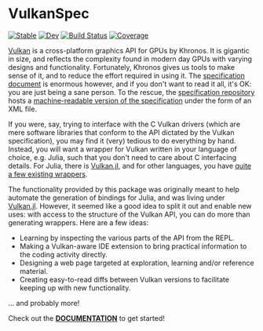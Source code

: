 # VulkanSpec

[![Stable](https://img.shields.io/badge/docs-stable-blue.svg)](https://serenity4.github.io/VulkanSpec.jl/stable/)
[![Dev](https://img.shields.io/badge/docs-dev-blue.svg)](https://serenity4.github.io/VulkanSpec.jl/dev/)
[![Build Status](https://github.com/serenity4/VulkanSpec.jl/actions/workflows/CI.yml/badge.svg?branch=main)](https://github.com/serenity4/VulkanSpec.jl/actions/workflows/CI.yml?query=branch%3Amain)
[![Coverage](https://codecov.io/gh/serenity4/VulkanSpec.jl/branch/main/graph/badge.svg)](https://codecov.io/gh/serenity4/VulkanSpec.jl)

[Vulkan](https://en.wikipedia.org/wiki/Vulkan) is a cross-platform graphics API for GPUs by Khronos. It is gigantic in size, and reflects the complexity found in modern day GPUs with varying designs and functionality. Fortunately, Khronos gives us tools to make sense of it, and to reduce the effort required in using it. The [specification document](https://registry.khronos.org/vulkan/specs/1.3-extensions/html/vkspec.html) is enormous however, and if you don't want to read it all, it's OK: you are just being a sane person. To the rescue, the [specification repository](https://github.com/KhronosGroup/Vulkan-Docs) hosts a [machine-readable version of the specification](https://github.com/KhronosGroup/Vulkan-Docs/blob/main/xml/vk.xml) under the form of an XML file.

If you were, say, trying to interface with the C Vulkan drivers (which are mere software libraries that conform to the API dictated by the Vulkan specification), you may find it (very) tedious to do everything by hand. Instead, you will want a wrapper for Vulkan written in your language of choice, e.g. Julia, such that you don't need to care about C interfacing details. For Julia, there is [Vulkan.jl](https://github.com/JuliaGPU/Vulkan.jl), and for other languages, you have [quite a few existing wrappers](https://vulkan.org/tools#language-bindings).

The functionality provided by this package was originally meant to help automate the generation of bindings for Julia, and was living under [Vulkan.jl](https://github.com/JuliaGPU/Vulkan.jl). However, it seemed like a good idea to split it out and enable new uses: with access to the structure of the Vulkan API, you can do more than generating wrappers. Here are a few ideas:
- Learning by inspecting the various parts of the API from the REPL.
- Making a Vulkan-aware IDE extension to bring practical information to the coding activity directly.
- Designing a web page targeted at exploration, learning and/or reference material.
- Creating easy-to-read diffs between Vulkan versions to facilitate keeping up with new functionality.

... and probably more!

Check out the **[DOCUMENTATION](https://serenity4.github.io/VulkanSpec.jl/dev/)** to get started!
